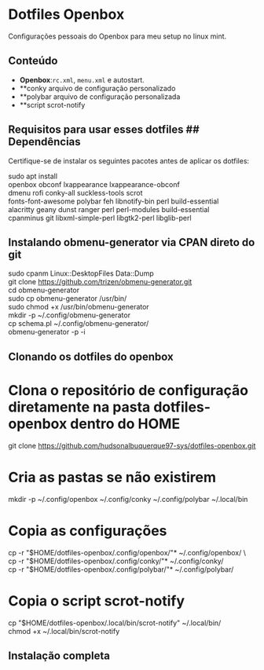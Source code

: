 # Dotfiles Openbox

Configurações pessoais do Openbox para meu setup no linux mint.

## Conteúdo
- **Openbox**:`rc.xml`, `menu.xml` e autostart.
- **conky arquivo de configuração personalizado
- **polybar arquivo de configuração personalizada
- **script scrot-notify

## Requisitos para usar esses dotfiles ## Dependências

Certifique-se de instalar os seguintes pacotes antes de aplicar os dotfiles:

sudo apt install \
  openbox obconf lxappearance lxappearance-obconf \
  dmenu rofi conky-all suckless-tools scrot \
  fonts-font-awesome polybar feh libnotify-bin perl build-essential \
  alacritty geany dunst ranger perl perl-modules build-essential \
  cpanminus git libxml-simple-perl libgtk2-perl libglib-perl

## Instalando obmenu-generator via CPAN direto do git 
sudo cpanm Linux::DesktopFiles Data::Dump \
git clone https://github.com/trizen/obmenu-generator.git \
cd obmenu-generator \
sudo cp obmenu-generator /usr/bin/ \
sudo chmod +x /usr/bin/obmenu-generator \
mkdir -p ~/.config/obmenu-generator \
cp schema.pl ~/.config/obmenu-generator/ \
obmenu-generator -p -i 

## Clonando os dotfiles do openbox
# Clona o repositório de configuração diretamente na pasta dotfiles-openbox dentro do HOME
git clone https://github.com/hudsonalbuquerque97-sys/dotfiles-openbox.git 
# Cria as pastas se não existirem 
mkdir -p ~/.config/openbox ~/.config/conky ~/.config/polybar ~/.local/bin 
# Copia as configurações 
cp -r "$HOME/dotfiles-openbox/.config/openbox/"* ~/.config/openbox/ \
cp -r "$HOME/dotfiles-openbox/.config/conky/"*   ~/.config/conky/ \
cp -r "$HOME/dotfiles-openbox/.config/polybar/"* ~/.config/polybar/ 
# Copia o script scrot-notify 
cp "$HOME/dotfiles-openbox/.local/bin/scrot-notify" ~/.local/bin/ \
chmod +x ~/.local/bin/scrot-notify 

## Instalação completa ##





